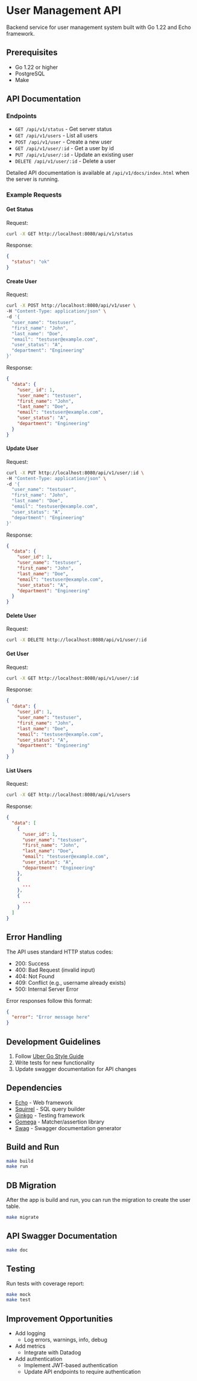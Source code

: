 # User Management API

Backend service for user management system built with Go 1.22 and Echo framework.

## Prerequisites

- Go 1.22 or higher
- PostgreSQL
- Make

## API Documentation

### Endpoints

- `GET /api/v1/status` - Get server status
- `GET /api/v1/users` - List all users
- `POST /api/v1/user` - Create a new user
- `GET /api/v1/user/:id` - Get a user by id
- `PUT /api/v1/user/:id` - Update an existing user
- `DELETE /api/v1/user/:id` - Delete a user

Detailed API documentation is available at `/api/v1/docs/index.html` when the server is running.

### Example Requests

#### Get Status
Request:
```bash
curl -X GET http://localhost:8080/api/v1/status
```

Response:
```json
{
  "status": "ok"
}
```

#### Create User
Request:
```bash
curl -X POST http://localhost:8080/api/v1/user \
-H "Content-Type: application/json" \
-d '{
  "user_name": "testuser",
  "first_name": "John",
  "last_name": "Doe",
  "email": "testuser@example.com",
  "user_status": "A",
  "department": "Engineering"
}'
```

Response:
```json
{
  "data": {
    "user_ id": 1, 
    "user_name": "testuser",
    "first_name": "John",
    "last_name": "Doe",
    "email": "testuser@example.com",
    "user_status": "A",
    "department": "Engineering"
  }
}
```

#### Update User
Request:
```bash
curl -X PUT http://localhost:8080/api/v1/user/:id \
-H "Content-Type: application/json" \
-d '{
  "user_name": "testuser",
  "first_name": "John",
  "last_name": "Doe",
  "email": "testuser@example.com",
  "user_status": "A",
  "department": "Engineering"
}'
```

Response:
```json
{
  "data": {
    "user_id": 1, 
    "user_name": "testuser",
    "first_name": "John",
    "last_name": "Doe",
    "email": "testuser@example.com",
    "user_status": "A",
    "department": "Engineering"
  }
}
```

#### Delete User
Request:
```bash
curl -X DELETE http://localhost:8080/api/v1/user/:id
```

#### Get User
Request:
```bash
curl -X GET http://localhost:8080/api/v1/user/:id
```

Response:
```json
{
  "data": {
    "user_id": 1, 
    "user_name": "testuser",
    "first_name": "John",
    "last_name": "Doe",
    "email": "testuser@example.com",
    "user_status": "A",
    "department": "Engineering"
  }
}
```

#### List Users
Request:
```bash
curl -X GET http://localhost:8080/api/v1/users
```
Response:
```json
{
  "data": [
    {
      "user_id": 1, 
      "user_name": "testuser",
      "first_name": "John",
      "last_name": "Doe",
      "email": "testuser@example.com",
      "user_status": "A",
      "department": "Engineering"
    },
    {
      ...
    },
    {
      ...
    }
  ]
}
```

## Error Handling

The API uses standard HTTP status codes:

- 200: Success
- 400: Bad Request (invalid input)
- 404: Not Found
- 409: Conflict (e.g., username already exists)
- 500: Internal Server Error

Error responses follow this format:

```json
{
  "error": "Error message here"
}
```

## Development Guidelines

1. Follow [Uber Go Style Guide](https://github.com/uber-go/guide/blob/master/style.md)
2. Write tests for new functionality
3. Update swagger documentation for API changes

## Dependencies

- [Echo](https://echo.labstack.com/) - Web framework
- [Squirrel](https://github.com/Masterminds/squirrel) - SQL query builder
- [Ginkgo](https://github.com/onsi/ginkgo) - Testing framework
- [Gomega](https://github.com/onsi/gomega) - Matcher/assertion library
- [Swag](https://github.com/swaggo/swag) - Swagger documentation generator

## Build and Run

```bash
make build
make run
```

## DB Migration
After the app is build and run, you can run the migration to create the user table.

```bash
make migrate
```

## API Swagger Documentation
```bash
make doc
```

## Testing

Run tests with coverage report:

```bash
make mock
make test
```

## Improvement Opportunities

- Add logging
  - Log errors, warnings, info, debug
- Add metrics
  - Integrate with Datadog
- Add authentication
  - Implement JWT-based authentication
  - Update API endpoints to require authentication
